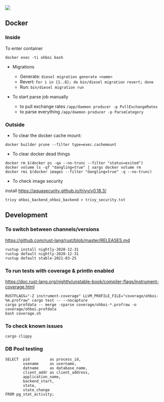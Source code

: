 <a href="https://github.com/EazyDizzy/ohboi-backend/actions/workflows/verify.yml">
  <img src="https://github.com/EazyDizzy/ohboi-backend/actions/workflows/verify.yml/badge.svg/"/>
</a>

## Docker

### Inside

To enter container

```
docker exec -ti ohboi bash
```

- Migrations
    - Generate: `diesel migration generate <name>`
    - Revert: `for i in {1..8}; do bin/diesel migration revert; done`
    - Run: `bin/diesel migration run`

- To start parse job manually
    - to pull exchange rates `/app/daemon producer -p PullExchangeRates`
    - to parse everything `/app/daemon producer -p ParseCategory`

### Outside

- To clear the docker cache mount:

```
docker builder prune --filter type=exec.cachemount
```

- To clear docker dead things

```
docker rm $(docker ps -qa --no-trunc --filter "status=exited")
docker volume ls -qf "dangling=true" | xargs docker volume rm
docker rmi $(docker images --filter "dangling=true" -q --no-trunc)
```

- To check image security

install https://aquasecurity.github.io/trivy/v0.18.3/

```
trivy ohboi_backend_ohboi_backend > trivy_security.txt
```

## Development

### To switch between channels/versions

https://github.com/rust-lang/rust/blob/master/RELEASES.md

```
rustup install nightly-2020-12-31
rustup default nightly-2020-12-31
rustup default stable-2021-03-25
```

### To run tests with coverage & println enabled

https://doc.rust-lang.org/nightly/unstable-book/compiler-flags/instrument-coverage.html

```
RUSTFLAGS="-Z instrument-coverage" LLVM_PROFILE_FILE="coverage/ohboi-%m.profraw" cargo test -- --nocapture
cargo profdata -- merge -sparse coverage/ohboi-*.profraw -o coverage/ohboi.profdata
bash coverage.sh 
```

### To check known issues

```
cargo clippy
```

### DB Pool testing

```
SELECT  pid         as process_id,
        usename     as username,
        datname     as database_name,
        client_addr as client_address,
        application_name,
        backend_start,
        state,
        state_change
FROM pg_stat_activity;
```